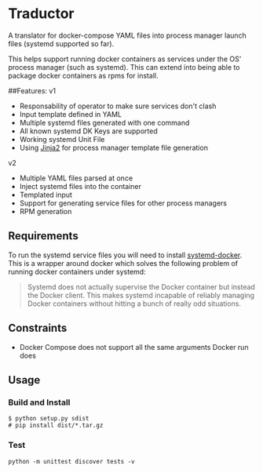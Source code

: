 # Traductor

A translator for docker-compose YAML files into process manager launch files (systemd supported so far).

This helps support running docker containers as services under the OS' process manager (such as systemd).
This can extend into being able to package docker containers as rpms for install.

##Features:
v1
- Responsability of operator to make sure services don't clash
- Input template defined in YAML
- Multiple systemd files generated with one command
- All known systemd DK Keys are supported
- Working systemd Unit File
- Using [Jinja2](http://jinja.pocoo.org/) for process manager template file generation

v2
- Multiple YAML files parsed at once
- Inject systemd files into the container
- Templated input
- Support for generating service files for other process managers
- RPM generation

## Requirements
To run the systemd service files you will need to install [systemd-docker](https://github.com/ibuildthecloud/systemd-docker). This is a wrapper around docker which solves the following problem of running docker containers under systemd:
> Systemd does not actually supervise the Docker container but instead the Docker client. This makes systemd incapable of reliably managing Docker containers without hitting a bunch of really odd situations.

## Constraints
- Docker Compose does not support all the same arguments Docker run does

## Usage

### Build and Install

    $ python setup.py sdist
    # pip install dist/*.tar.gz

### Test

	python -m unittest discover tests -v
